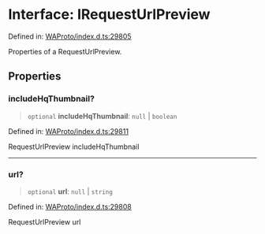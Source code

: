 # Interface: IRequestUrlPreview

Defined in: [WAProto/index.d.ts:29805](https://github.com/Fokusdotid/bail/blob/c004679536d41fcf32da31cecf70d3991dfa31b5/WAProto/index.d.ts#L29805)

Properties of a RequestUrlPreview.

## Properties

### includeHqThumbnail?

> `optional` **includeHqThumbnail**: `null` \| `boolean`

Defined in: [WAProto/index.d.ts:29811](https://github.com/Fokusdotid/bail/blob/c004679536d41fcf32da31cecf70d3991dfa31b5/WAProto/index.d.ts#L29811)

RequestUrlPreview includeHqThumbnail

***

### url?

> `optional` **url**: `null` \| `string`

Defined in: [WAProto/index.d.ts:29808](https://github.com/Fokusdotid/bail/blob/c004679536d41fcf32da31cecf70d3991dfa31b5/WAProto/index.d.ts#L29808)

RequestUrlPreview url
